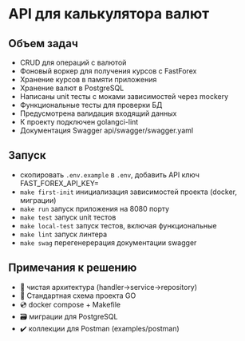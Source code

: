 # API для калькулятора валют

## Объем задач
- CRUD для операций с валютой
- Фоновый воркер для получения курсов с FastForex
- Хранение курсов в памяти приложения
- Хранение валют в PostgreSQL
- Написаны unit тесты с моками зависимостей через mockery
- Функциональные тесты для проверки БД
- Предусмотрена валидация входящий данных
- К проекту подключен golangci-lint
- Документация Swagger api/swagger/swagger.yaml

## Запуск
- скопировать `.env.example` в `.env`, добавить API ключ FAST_FOREX_API_KEY=
- `make first-init` инициализация зависимостей проекта (docker, миграции)
- `make run` запуск приложения на 8080 порту
- `make test` запуск unit тестов
- `make local-test` запуск тестов, включая функциональные
- `make lint` запуск линтера
- `make swag` перегенерерация документации swagger

## Примечания к решению
- :trident: чистая архитектура (handler->service->repository)
- :book: Стандартная схема проекта GO
- :cd: docker compose + Makefile
- :card_file_box: миграции для PostgreSQL
- :heavy_check_mark: коллекции для Postman (examples/postman)